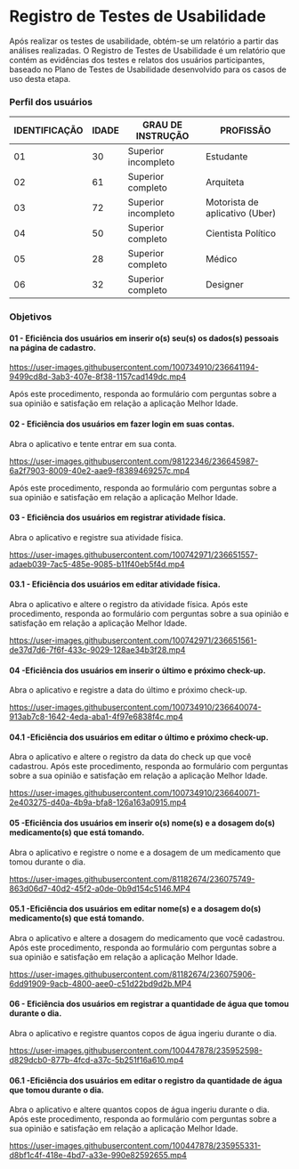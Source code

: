 # Registro de Testes de Usabilidade

Após realizar os testes de usabilidade, obtém-se um relatório a partir das análises realizadas. O Registro de Testes de Usabilidade é um relatório que contém as evidências dos testes e relatos dos usuários participantes, baseado no Plano de Testes de Usabilidade desenvolvido para os casos de uso desta etapa.

<h3>Perfil dos usuários</h3>

|IDENTIFICAÇÃO | IDADE | GRAU DE INSTRUÇÃO     | PROFISSÃO                     |
|--------------|-------|-----------------------|-------------------------------|
| 01 |  30   |    Superior incompleto    |     Estudante            |
| 02 | 61 |  Superior completo     | Arquiteta |   
| 03 |  72  | Superior incompleto |  Motorista de aplicativo (Uber)   |
| 04 | 50   | Superior completo  |  Cientista Político     |
| 05| 28 | Superior completo   | Médico |
| 06 | 32  | Superior completo   | Designer |

<h3>Objetivos</h3>

<h4> 01 - Eficiência dos usuários em inserir o(s) seu(s) os dados(s) pessoais na página de cadastro.</h4>


https://user-images.githubusercontent.com/100734910/236641194-9499cd8d-3ab3-407e-8f38-1157cad149dc.mp4





Após este procedimento, responda ao formulário com perguntas sobre a sua opinião e satisfação em relação a aplicação Melhor Idade.




<h4> 02 - Eficiência dos usuários em fazer login em suas contas.</h4>


Abra o aplicativo e tente entrar em sua conta.


https://user-images.githubusercontent.com/98122346/236645987-6a2f7903-8009-40e2-aae9-f8389469257c.mp4





Após este procedimento, responda ao formulário com perguntas sobre a sua opinião e satisfação em relação a aplicação Melhor Idade.



<h4> 03 - Eficiência dos usuários em registrar atividade física.</h4>

Abra o aplicativo e registre sua atividade física.


https://user-images.githubusercontent.com/100742971/236651557-adaeb039-7ac5-485e-9085-b11f40eb5f4d.mp4




<h4> 03.1 - Eficiência dos usuários em editar atividade física.</h4>

Abra o aplicativo e altere o registro da atividade física. Após este procedimento, responda ao formulário com perguntas sobre a sua opinião e satisfação em relação a aplicação Melhor Idade.




https://user-images.githubusercontent.com/100742971/236651561-de37d7d6-7f6f-433c-9029-128ae34b3f28.mp4






<h4> 04 -Eficiência dos usuários em inserir o último e próximo check-up.</h4>

Abra o aplicativo e registre a data do último e próximo check-up.

https://user-images.githubusercontent.com/100734910/236640074-913ab7c8-1642-4eda-aba1-4f97e6838f4c.mp4



<h4> 04.1 -Eficiência dos usuários em editar o último e próximo check-up.</h4>

Abra o aplicativo e altere o registro da data do check up que você cadastrou. Após este procedimento, responda ao formulário com perguntas sobre a sua opinião e satisfação em relação a aplicação Melhor Idade.

https://user-images.githubusercontent.com/100734910/236640071-2e403275-d40a-4b9a-bfa8-126a163a0915.mp4




<h4> 05 -Eficiência dos usuários em inserir o(s) nome(s) e a dosagem do(s) medicamento(s) que está tomando.</h4>

Abra o aplicativo e registre o nome e a dosagem de um medicamento que tomou durante o dia.



https://user-images.githubusercontent.com/81182674/236075749-863d06d7-40d2-45f2-a0de-0b9d154c5146.MP4

<h4> 05.1 -Eficiência dos usuários em editar nome(s) e a dosagem do(s) medicamento(s) que está tomando.</h4>

Abra o aplicativo e altere a dosagem do medicamento que você cadastrou. Após este procedimento, responda ao formulário com perguntas sobre a sua opinião e satisfação em relação a aplicação Melhor Idade.



https://user-images.githubusercontent.com/81182674/236075906-6dd91909-9acb-4800-aee0-c51d22bd9d2b.MP4



<h4> 06 - Eficiência dos usuários em registrar a quantidade de água que tomou durante o dia.</h4>

Abra o aplicativo e registre quantos copos de água ingeriu durante o dia.

https://user-images.githubusercontent.com/100447878/235952598-d829dcb0-877b-4fcd-a37c-5b251f16a610.mp4

<h4> 06.1 -Eficiência dos usuários em editar o registro da quantidade de água que tomou durante o dia.</h4>

Abra o aplicativo e altere quantos copos de água ingeriu durante o dia. Após este procedimento, responda ao formulário com perguntas sobre a sua opinião e satisfação em relação a aplicação Melhor Idade.

https://user-images.githubusercontent.com/100447878/235955331-d8bf1c4f-418e-4bd7-a33e-990e82592655.mp4










